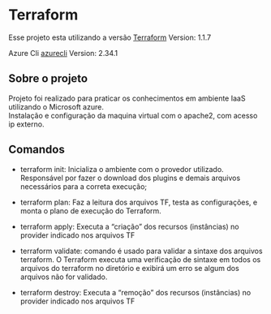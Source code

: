 # Terraform

Esse projeto esta utilizando a versão [Terraform](https://www.terraform.io/downloads) Version: 1.1.7

Azure Cli [azurecli](https://docs.microsoft.com/pt-br/cli/azure/install-azure-cli) Version: 2.34.1

## Sobre o projeto

Projeto foi realizado para praticar os conhecimentos em ambiente IaaS utilizando o Microsoft azure.<br>
Instalação e configuração da maquina virtual com o apache2, com acesso ip externo.


## Comandos

- terraform init: Inicializa o ambiente com o provedor utilizado. Responsável por fazer o download dos plugins e demais arquivos necessários para  a correta execução;

- terraform plan: Faz a leitura dos arquivos TF, testa as configurações, e monta o plano de execução do Terraform.

- terraform apply: Executa a “criação” dos recursos (instâncias) no provider indicado nos arquivos TF

- terraform validate:  comando é usado para validar a sintaxe dos arquivos terraform. O Terraform executa uma verificação de sintaxe em todos os arquivos do terraform no diretório e exibirá um erro se algum dos arquivos não for validado.

- terraform destroy:  Executa a “remoção” dos recursos (instâncias) no provider indicado nos arquivos TF
